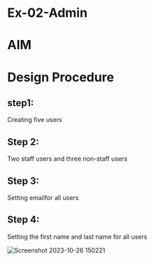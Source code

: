 # Ex-02-Admin

# AIM


# Design Procedure
## step1:
Creating five users
## Step 2:
Two staff users and three non-staff users
## Step 3:
Setting emailfor all users
## Step 4:
Setting the first name and last name for all users

![Screenshot 2023-10-26 150221](https://github.com/Ajayreddy-2006/ODD2023-WT-Ex-02-Admin/assets/145742508/57560935-8c54-4280-88ee-dd5b1e9fa541)


